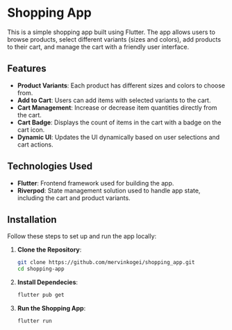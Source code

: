 # Shopping App

This is a simple shopping app built using Flutter. The app allows users to browse products, select different variants (sizes and colors), add products to their cart, and manage the cart with a friendly user interface.

## Features

- **Product Variants**: Each product has different sizes and colors to choose from.
- **Add to Cart**: Users can add items with selected variants to the cart.
- **Cart Management**: Increase or decrease item quantities directly from the cart.
- **Cart Badge**: Displays the count of items in the cart with a badge on the cart icon.
- **Dynamic UI**: Updates the UI dynamically based on user selections and cart actions.

## Technologies Used

- **Flutter**: Frontend framework used for building the app.
- **Riverpod**: State management solution used to handle app state, including the cart and product variants.

## Installation

Follow these steps to set up and run the app locally:

1. **Clone the Repository**:

   ```bash
   git clone https://github.com/mervinkogei/shopping_app.git
   cd shopping-app
   
2. **Install Dependecies**:

    ```bash
    flutter pub get

3. **Run the Shopping App**:
    ```bash
    flutter run


